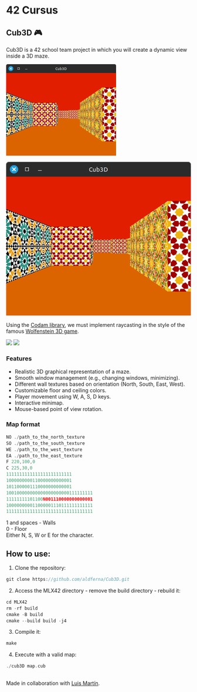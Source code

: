 # 42 Cursus

## Cub3D 🎮

Cub3D is a 42 school team project in which you will create a dynamic view inside a 3D maze. 

<img src="images/screenshot.png" alt="Texto alternativo" width="300"/>


![Game](images/screenshot.png)

Using the [Codam library](https://github.com/codam-coding-college/MLX42), we must implement raycasting in the style of the famous [Wolfenstein 3D game](https://www.retrogames.cz/play_408-DOS.php).   

<p float="left">
  <img src="https://reactive.so/static/assets/delta-dist-example.png" width="300" />
  <img src="https://reactive.so/static/assets/ray-casting-example.png" width="300" />
</p>


### Features
* Realistic 3D graphical representation of a maze.
* Smooth window management (e.g., changing windows, minimizing).
* Different wall textures based on orientation (North, South, East, West).
* Customizable floor and ceiling colors.
* Player movement using W, A, S, D keys.
* Interactive minimap.
* Mouse-based point of view rotation.

### Map format
```c
NO ./path_to_the_north_texture
SO ./path_to_the_south_texture
WE ./path_to_the_west_texture
EA ./path_to_the_east_texture
F 220,100,0
C 225,30,0
1111111111111111111111111
1000000000110000000000001
1011000001110000000000001
100100000000000000000000111111111
11111111101100N001110000000000001
100000000011000001110111111111111
111111111111111111111111111111111
```
1 and spaces - Walls  
0 - Floor  
Either N, S, W or E for the character.  

## How to use:
1. Clone the repository:
```c
git clone https://github.com/aldferna/Cub3D.git
```
2. Access the MLX42 directory - remove the build directory - rebuild it:
```c
cd MLX42
rm -rf build
cmake -B build
cmake --build build -j4
```
3. Compile it:
```c
make
```
4. Execute with a valid map:
```c
./cub3D map.cub
```

##
Made in collaboration with [Luis Martín](https://github.com/luuismrtn).
